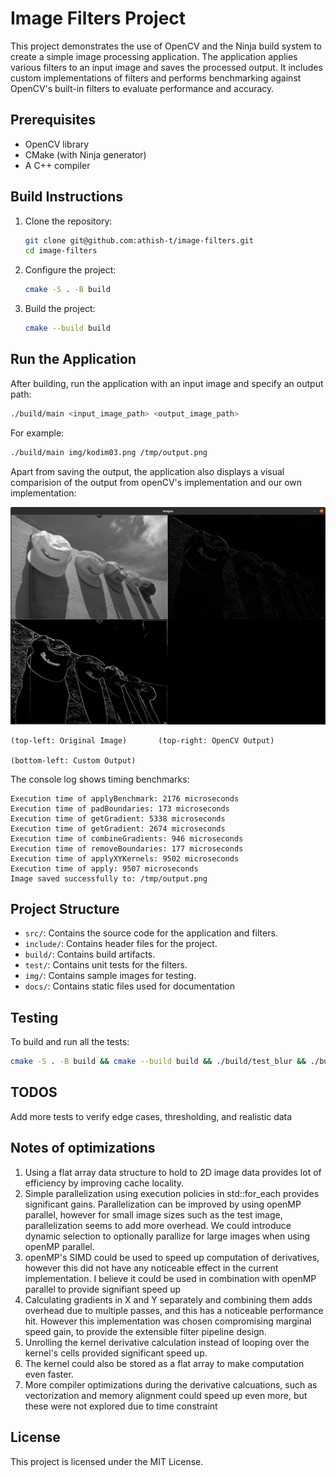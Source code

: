 # Image Filters Project

This project demonstrates the use of OpenCV and the Ninja build system to create a simple image processing application. The application applies various filters to an input image and saves the processed output. It includes custom implementations of filters and performs benchmarking against OpenCV's built-in filters to evaluate performance and accuracy.

## Prerequisites

- OpenCV library
- CMake (with Ninja generator)
- A C++ compiler

## Build Instructions

1. Clone the repository:
   ```bash
   git clone git@github.com:athish-t/image-filters.git
   cd image-filters
   ```

2. Configure the project:
   ```bash
   cmake -S . -B build
   ```

3. Build the project:
   ```bash
   cmake --build build
   ```

## Run the Application

After building, run the application with an input image and specify an output path:
```bash
./build/main <input_image_path> <output_image_path>
```

For example:
```bash
./build/main img/kodim03.png /tmp/output.png
```

Apart from saving the output, the application also displays a visual comparision of the output from openCV's implementation and our own implementation:

![Sample Output](docs/sample_output.png)
```
(top-left: Original Image)       (top-right: OpenCV Output)

(bottom-left: Custom Output)
```

The console log shows timing benchmarks:
```
Execution time of applyBenchmark: 2176 microseconds
Execution time of padBoundaries: 173 microseconds
Execution time of getGradient: 5338 microseconds
Execution time of getGradient: 2674 microseconds
Execution time of combineGradients: 946 microseconds
Execution time of removeBoundaries: 177 microseconds
Execution time of applyXYKernels: 9502 microseconds
Execution time of apply: 9507 microseconds
Image saved successfully to: /tmp/output.png
```

## Project Structure

- `src/`: Contains the source code for the application and filters.
- `include/`: Contains header files for the project.
- `build/`: Contains build artifacts.
- `test/`: Contains unit tests for the filters.
- `img/`: Contains sample images for testing.
- `docs/`: Contains static files used for documentation

## Testing

To build and run all the tests:
```bash
cmake -S . -B build && cmake --build build && ./build/test_blur && ./build/test_image_filter && ./build/test_scharr && ./build/test_sobel
```

## TODOS

Add more tests to verify edge cases, thresholding, and realistic data

## Notes of optimizations

1. Using a flat array data structure to hold to 2D image data provides lot of efficiency by improving cache locality.
2. Simple parallelization using execution policies in std::for_each provides significant gains. Parallelization can be improved by using openMP parallel, however for small image sizes such as the test image, parallelization seems to add more overhead. We could introduce dynamic selection to optionally parallize for large images when using openMP parallel.
3. openMP's SIMD could be used to speed up computation of derivatives, however this did not have any noticeable effect in the current implementation. I believe it could be used in combination with openMP parallel to provide signifiant speed up
4. Calculating gradients in X and Y separately and combining them adds overhead due to multiple passes, and this has a noticeable performance hit. However this implementation was chosen compromising marginal speed gain, to provide the extensible filter pipeline design.
5. Unrolling the kernel derivative calculation instead of looping over the kernel's cells provided significant speed up.
6. The kernel could also be stored as a flat array to make computation even faster.
7. More compiler optimizations during the derivative calcuations, such as vectorization and memory alignment could speed up even more, but these were not explored due to time constraint

## License

This project is licensed under the MIT License.
